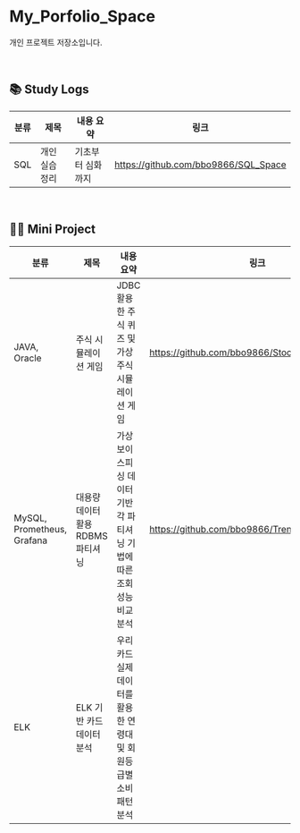 # My_Porfolio_Space
개인 프로젝트 저장소입니다.

<br>

## 📚 Study Logs
| 분류 | 제목 | 내용 요약 | 링크 |
|------|------|-----------|------|
|SQL|개인 실습 정리|기초부터 심화까지|https://github.com/bbo9866/SQL_Space|

<br>

## 👨‍💻 Mini Project
| 분류 | 제목 | 내용 요약 | 링크 |
|------|------|-----------|------|
|JAVA, Oracle|주식 시뮬레이션 게임|JDBC 활용한 주식 퀴즈 및 가상 주식 시뮬레이션 게임|https://github.com/bbo9866/StockSimulationGame|
|MySQL, Prometheus, Grafana|대용량 데이터 활용 RDBMS 파티셔닝 | 가상 보이스피싱 데이터 기반 각 파티셔닝 기법에 따른 조회 성능 비교 분석 |https://github.com/bbo9866/TrendPhishing|
|ELK|ELK 기반 카드 데이터 분석|우리카드 실제 데이터를 활용한 연령대 및 회원등급별 소비 패턴 분석||
